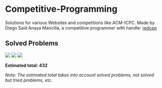 # Competitive-Programming

Solutions for various Websites and competitions like ACM-ICPC.
Made by Diego Said Anaya Mancilla, a competitive programmer with handle: [redcpp](http://codeforces.com/profile/redcpp)

## Solved Problems
<img src="https://img.shields.io/badge/CodeForces-202-blue.svg">
<img src="https://img.shields.io/badge/UVa-9-orange.svg">

<img src="https://projecteuler.net/profile/redcpp.png">


**Estimated total: 432**

*Note: The estimated total takes into account solved problems, not solved but tried problems, etc.*

